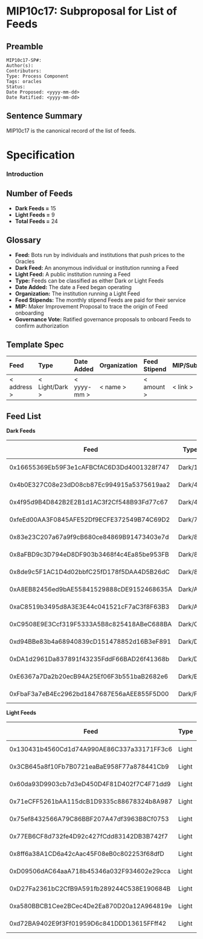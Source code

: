 # MIP10c17: Subproposal for List of Feeds

## Preamble
```
MIP10c17-SP#: 
Author(s):
Contributors:
Type: Process Component
Tags: oracles
Status:
Date Proposed: <yyyy-mm-dd>
Date Ratified: <yyyy-mm-dd>
```

## Sentence Summary

MIP10c17 is the canonical record of the list of feeds.

# Specification

### Introduction

## Number of Feeds
- **Dark Feeds =** 15
- **Light Feeds =** 9
- **Total Feeds =** 24

## Glossary

- **Feed:** Bots run by individuals and institutions that push prices to the Oracles
- **Dark Feed:** An anonymous individual or institution running a Feed
- **Light Feed:** A public institution running a Feed
- **Type:** Feeds can be classified as either Dark or Light Feeds
- **Date Added:** The date a Feed began operating
- **Organization:** The institution running a Light Feed
- **Feed Stipends:** The monthly stipend Feeds are paid for their service
- **MIP:**  Maker Improvement Proposal to trace the origin of Feed onboarding
- **Governance Vote:** Ratified governance proposals to onboard Feeds to confirm authorization

## Template Spec

|     Feed    |       Type     |  Date Added | Organization | Feed Stipend |    MIP/Subproposal    |
| :---------- | :------------- | :---------- | :----------- | :----------- | :-------------------- |
| < address > | < Light/Dark > | < yyyy-mm > |   < name >   |  < amount >  |  < link >             |


## Feed List

**Dark Feeds**   

| Feed | Type | Date Added | Feed Stipend | MIP/Subproposal |
|----|----|----|----|----|
| 0x16655369Eb59F3e1cAFBCfAC6D3Dd4001328f747 | Dark/16 | 2018-01 | 1000 DAI | N/A |
| 0x4b0E327C08e23dD08cb87Ec994915a5375619aa2 | Dark/4B | 2017-08 | 1000 DAI | N/A |
| 0x4f95d9B4D842B2E2B1d1AC3f2Cf548B93Fd77c67 | Dark/4F | 2018-06 | 1000 DAI | N/A |
| 0xfeEd00AA3F0845AFE52Df9ECFE372549B74C69D2 | Dark/7F | 2017-09 | 1000 DAI | N/A |
| 0x83e23C207a67a9f9cB680ce84869B91473403e7d | Dark/83 | 2017-12 | 1000 DAI | N/A |
| 0x8aFBD9c3D794eD8DF903b3468f4c4Ea85be953FB | Dark/8A | 2017-11 | 1000 DAI | N/A |
| 0x8de9c5F1AC1D4d02bbfC25fD178f5DAA4D5B26dC | Dark/8D | 2017-11 | 1000 DAI | N/A |
| 0xA8EB82456ed9bAE55841529888cDE9152468635A | Dark/A8 | 2017-08 | 1000 DAI | N/A |
| 0xaC8519b3495d8A3E3E44c041521cF7aC3f8F63B3 | Dark/AC | 2017-06 | 1000 DAI | N/A |
| 0xC9508E9E3Ccf319F5333A5B8c825418ABeC688BA | Dark/C9 | 2017-08 | 1000 DAI | N/A |
| 0xd94BBe83b4a68940839cD151478852d16B3eF891 | Dark/D9 | 2018-06 | 1000 DAI | N/A |
| 0xDA1d2961Da837891f43235FddF66BAD26f41368b | Dark/DA | 2017-08 | 1000 DAI | N/A |
| 0xE6367a7Da2b20ecB94A25Ef06F3b551baB2682e6 | Dark/E6 | 2017-12 | 1000 DAI | N/A |
| 0xFbaF3a7eB4Ec2962bd1847687E56aAEE855F5D00 | Dark/FB | 2017-12 | 1000 DAI | N/A |



**Light Feeds**

| Feed | Type  | Date Added | Organization | Feed Stipend | MIP/Subproposal |
|----|----|----|----|----|----|
| 0x130431b4560Cd1d74A990AE86C337a33171FF3c6 | Light |  | Argent | 1000 DAI  | N/A |
| 0x3CB645a8f10Fb7B0721eaBaE958F77a878441Cb9 | Light |  | MyCrypto | 1000 DAI  | N/A |
| 0x60da93D9903cb7d3eD450D4F81D402f7C4F71dd9 | Light | 2019-11 | Gnosis | 1000 DAI  | N/A |
| 0x71eCFF5261bAA115dcB1D9335c88678324b8A987 | Light | 2020-07 | Etherscan | 1000 DAI  | [MIP10c14-SP3](https://github.com/makerdao/mips/blob/master/MIP10/MIP10c14-Subproposals/MIP10c14-SP3.md)  |
| 0x75ef8432566A79C86BBF207A47df3963B8Cf0753 | Light | 2019-11 | DyDx | 1000 DAI  | N/A |
| 0x77EB6CF8d732fe4D92c427fCdd83142DB3B742f7 | Light | 2020-07 | Gitcoin | 1000 DAI  | [MIP10c14-SP4](https://github.com/makerdao/mips/blob/master/MIP10/MIP10c14-Subproposals/MIP10c14-SP4.md) |
| 0x8ff6a38A1CD6a42cAac45F08eB0c802253f68dfD | Light | 2020-07 | Infura | 1000 DAI  | [MIP10c14-SP2](https://github.com/makerdao/mips/blob/master/MIP10/MIP10c14-Subproposals/MIP10c14-SP2.md) |
| 0xD09506dAC64aaA718b45346a032F934602e29cca | Light | 2020-07 | Kyber | 1000 DAI  | [MIP10c14-SP1](https://github.com/makerdao/mips/blob/master/MIP10/MIP10c14-Subproposals/MIP10c14-SP1.md) |
| 0xD27Fa2361bC2CfB9A591fb289244C538E190684B | Light | 2019-11 | 0x | 1000 DAI  | N/A |
| 0xa580BBCB1Cee2BCec4De2Ea870D20a12A964819e | Light | 2019-11 | Maker | 1000 DAI  | N/A |
| 0xd72BA9402E9f3Ff01959D6c841DDD13615FFff42 | Light |  | Defisaver | 1000 DAI  | N/A |
